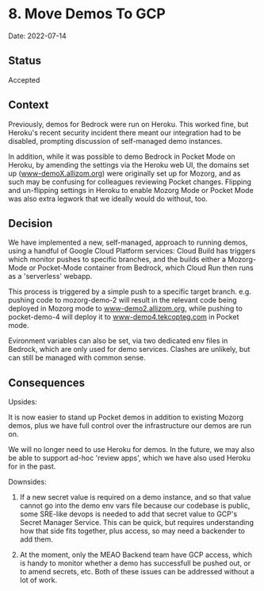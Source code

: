 # 8. Move Demos To GCP

Date: 2022-07-14

## Status

Accepted

## Context

Previously, demos for Bedrock were run on Heroku. This worked fine, but Heroku's
recent security incident there meant our integration had to be disabled,
prompting discussion of self-managed demo instances.

In addition, while it was possible to demo Bedrock in Pocket Mode on Heroku, by
amending the settings via the Heroku web UI, the domains set up (www-demoX.allizom.org) were originally set up for Mozorg, and as such may be confusing
for colleagues reviewing Pocket changes. Flipping and un-flipping settings in Heroku to enable Mozorg Mode or Pocket Mode was also extra legwork that we
ideally would do without, too.

## Decision

We have implemented a new, self-managed, approach to running demos, using a
handful of Google Cloud Platform services: Cloud Build has triggers which
monitor pushes to specific branches, and the builds either a Mozorg-Mode or Pocket-Mode container  from Bedrock, which Cloud Run then runs as a
'serverless' webapp.

This process is triggered by a simple push to a specific target branch. e.g.
pushing code to mozorg-demo-2 will result in the relevant code being deployed in
Mozorg mode to www-demo2.allizom.org, while pushing to pocket-demo-4 will deploy
it to www-demo4.tekcopteg.com in Pocket mode.

Evironment variables can also be set, via two dedicated env files in Bedrock,
which are only used for demo services. Clashes are unlikely, but can still be
managed with common sense.

## Consequences

Upsides:

It is now easier to stand up Pocket demos in addition to existing Mozorg demos,
plus we have full control over the infrastructure our demos are run on.

We will no longer need to use Heroku for demos. In the future, we may also be
able to support ad-hoc 'review apps', which we have also used Heroku for in
the past.

Downsides:

1) If a new secret value is required on a demo instance, and so that value cannot go into the demo env vars file because our codebase is public, some SRE-like devops is needed to add that secret value to GCP's Secret Manager Service. This can be quick, but requires understanding how that side fits together, plus access, so may need a backender to add them.

2) At the moment, only the MEAO Backend team have GCP access, which is handy to monitor whether a demo has successfull be pushed out, or to amend secrets, etc. Both of these issues can be addressed without a lot of work.
